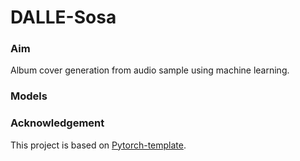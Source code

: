 # DALLE-Sosa

### Aim
Album cover generation from audio sample using machine learning. 

### Models

### Acknowledgement
This project is based on [Pytorch-template](https://github.com/victoresque/pytorch-template). 

